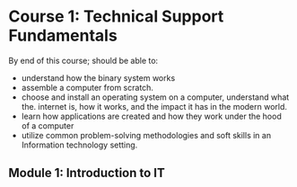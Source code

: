 # Course 1: Technical Support Fundamentals
By end of this course; should be able to:
* understand how the binary system works
* assemble a computer from scratch.
* choose and install an operating system on a computer, understand what the. internet is, how it works, and the impact it has in the modern world.
* learn how applications are created and how they work under the hood of a computer
* utilize common problem-solving methodologies and soft skills in an Information technology setting.
## Module 1: Introduction to IT